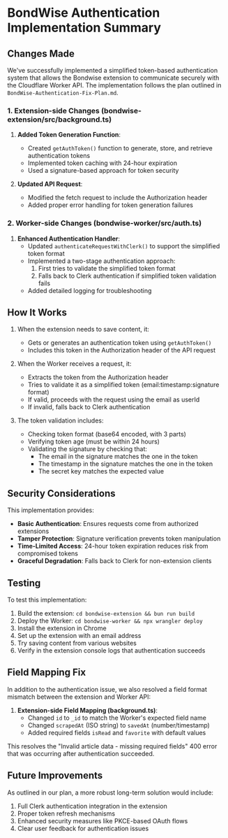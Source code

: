 # BondWise Authentication Implementation Summary

## Changes Made

We've successfully implemented a simplified token-based authentication system that allows the Bondwise extension to communicate securely with the Cloudflare Worker API. The implementation follows the plan outlined in `BondWise-Authentication-Fix-Plan.md`.

### 1. Extension-side Changes (bondwise-extension/src/background.ts)

1. **Added Token Generation Function**:
   - Created `getAuthToken()` function to generate, store, and retrieve authentication tokens
   - Implemented token caching with 24-hour expiration
   - Used a signature-based approach for token security

2. **Updated API Request**:
   - Modified the fetch request to include the Authorization header
   - Added proper error handling for token generation failures

### 2. Worker-side Changes (bondwise-worker/src/auth.ts)

1. **Enhanced Authentication Handler**:
   - Updated `authenticateRequestWithClerk()` to support the simplified token format
   - Implemented a two-stage authentication approach:
     1. First tries to validate the simplified token format
     2. Falls back to Clerk authentication if simplified token validation fails
   - Added detailed logging for troubleshooting

## How It Works

1. When the extension needs to save content, it:
   - Gets or generates an authentication token using `getAuthToken()`
   - Includes this token in the Authorization header of the API request

2. When the Worker receives a request, it:
   - Extracts the token from the Authorization header
   - Tries to validate it as a simplified token (email:timestamp:signature format)
   - If valid, proceeds with the request using the email as userId
   - If invalid, falls back to Clerk authentication

3. The token validation includes:
   - Checking token format (base64 encoded, with 3 parts)
   - Verifying token age (must be within 24 hours)
   - Validating the signature by checking that:
     - The email in the signature matches the one in the token
     - The timestamp in the signature matches the one in the token
     - The secret key matches the expected value

## Security Considerations

This implementation provides:
- **Basic Authentication**: Ensures requests come from authorized extensions
- **Tamper Protection**: Signature verification prevents token manipulation
- **Time-Limited Access**: 24-hour token expiration reduces risk from compromised tokens
- **Graceful Degradation**: Falls back to Clerk for non-extension clients

## Testing

To test this implementation:
1. Build the extension: `cd bondwise-extension && bun run build`
2. Deploy the Worker: `cd bondwise-worker && npx wrangler deploy`
3. Install the extension in Chrome
4. Set up the extension with an email address
5. Try saving content from various websites
6. Verify in the extension console logs that authentication succeeds

## Field Mapping Fix

In addition to the authentication issue, we also resolved a field format mismatch between the extension and Worker API:

1. **Extension-side Field Mapping (background.ts)**:
   - Changed `id` to `_id` to match the Worker's expected field name
   - Changed `scrapedAt` (ISO string) to `savedAt` (number/timestamp)
   - Added required fields `isRead` and `favorite` with default values

This resolves the "Invalid article data - missing required fields" 400 error that was occurring after authentication succeeded.

## Future Improvements

As outlined in our plan, a more robust long-term solution would include:
1. Full Clerk authentication integration in the extension
2. Proper token refresh mechanisms
3. Enhanced security measures like PKCE-based OAuth flows
4. Clear user feedback for authentication issues